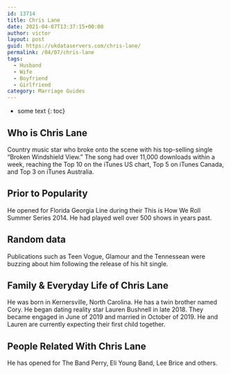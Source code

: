 ```yaml
---
id: 13714
title: Chris Lane
date: 2021-04-07T13:37:15+00:00
author: victor
layout: post
guid: https://ukdataservers.com/chris-lane/
permalink: /04/07/chris-lane
tags:
  - Husband
  - Wife
  - Boyfriend
  - Girlfriend
category: Marriage Guides
---
```


* some text
{: toc}


## Who is Chris Lane



Country music star who broke onto the scene with his top-selling single &#8220;Broken Windshield View.&#8221; The song had over 11,000 downloads within a week, reaching the Top 10 on the iTunes US chart, Top 5 on iTunes Canada, and Top 3 on iTunes Australia.

                
                
                
## Prior to Popularity



He opened for Florida Georgia Line during their This is How We Roll Summer Series 2014. He had played well over 500 shows in years past.

                
                
                
## Random data



Publications such as Teen Vogue, Glamour and the Tennessean were buzzing about him following the release of his hit single.

                
                
                
## Family & Everyday Life of Chris Lane



He was born in Kernersville, North Carolina. He has a twin brother named Cory. He began dating reality star Lauren Bushnell in late 2018. They became engaged in June of 2019 and married in October of 2019. He and Lauren are currently expecting their first child together. 

                
                
                
## People Related With Chris Lane



He has opened for The Band Perry, Eli Young Band, Lee Brice and others.

                
              
            
          
          
          